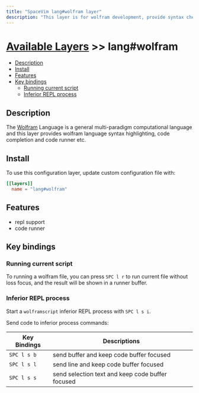 ```yaml
---
title: "SpaceVim lang#wolfram layer"
description: "This layer is for wolfram development, provide syntax checking, code runner and repl support for wolfram file."
---
```


# [Available Layers](../../) >> lang#wolfram

<!-- vim-markdown-toc GFM -->

- [Description](#description)
- [Install](#install)
- [Features](#features)
- [Key bindings](#key-bindings)
  - [Running current script](#running-current-script)
  - [Inferior REPL process](#inferior-repl-process)

<!-- vim-markdown-toc -->

## Description

The [Wolfram](https://www.wolfram.com/language/) Language is a general multi-paradigm computational language
and this layer provides wolfram language syntax highlighting, code completion
and code runner etc.

## Install

To use this configuration layer, update custom configuration file with:

```toml
[[layers]]
  name = "lang#wolfram"
```
## Features

- repl support
- code runner

## Key bindings

### Running current script

To running a wolfram file, you can press `SPC l r` to run current file without loss focus, and the result will be shown in a runner buffer.

### Inferior REPL process

Start a `wolframscript` inferior REPL process with `SPC l s i`.

Send code to inferior process commands:

| Key Bindings | Descriptions                                     |
| ------------ | ------------------------------------------------ |
| `SPC l s b`  | send buffer and keep code buffer focused         |
| `SPC l s l`  | send line and keep code buffer focused           |
| `SPC l s s`  | send selection text and keep code buffer focused |


